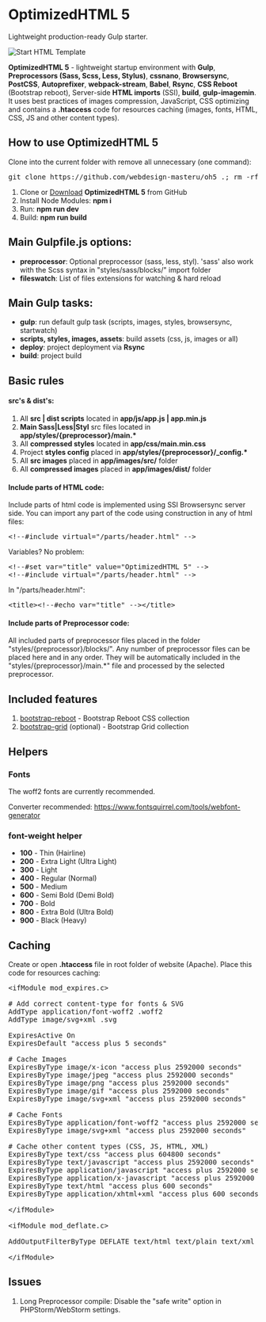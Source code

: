 <h1>OptimizedHTML 5</h1>
<p>Lightweight production-ready Gulp starter.</p>

<p>
  <img src="https://raw.githubusercontent.com/webdesign-masteru/OptimizedHTML-5/refs/heads/master/app/images/src/preview.jpg" alt="Start HTML Template">
</p>

<p><strong>OptimizedHTML 5</strong> - lightweight startup environment with <strong>Gulp</strong>, <strong>Preprocessors (Sass, Scss, Less, Stylus)</strong>, <strong>cssnano</strong>, <strong>Browsersync</strong>, <strong>PostCSS</strong>, <strong>Autoprefixer</strong>, <strong>webpack-stream</strong>, <strong>Babel</strong>, <strong>Rsync</strong>, <strong>CSS Reboot</strong> (Bootstrap reboot), Server-side <strong>HTML imports</strong> (SSI), <strong>build</strong>, <strong>gulp-imagemin</strong>. It uses best practices of images compression, JavaScript, CSS optimizing and contains a <strong>.htaccess</strong> code for resources caching (images, fonts, HTML, CSS, JS and other content types).</p>

<h2>How to use OptimizedHTML 5</h2>

<p>Clone into the current folder with remove all unnecessary (one command):</p>

<pre>git clone https://github.com/webdesign-masteru/oh5 .; rm -rf trunk .gitignore readme.md .git .editorconfig</pre>

<ol>
  <li>Clone or <a href="https://github.com/webdesign-masteru/OptimizedHTML-5/archive/master.zip">Download</a> <strong>OptimizedHTML 5</strong> from GitHub</li>
  <li>Install Node Modules: <strong>npm i</strong></li>
  <li>Run: <strong>npm run dev</strong></li>
  <li>Build: <strong>npm run build</strong></li>
</ol>

<h2>Main Gulpfile.js options:</h2>

<ul>
  <li><strong>preprocessor</strong>: Optional preprocessor (sass, less, styl). 'sass' also work with the Scss syntax in "styles/sass/blocks/" import folder</li>
  <li><strong>fileswatch</strong>: List of files extensions for watching & hard reload</li>
</ul>

<h2>Main Gulp tasks:</h2>

<ul>
  <li><strong>gulp</strong>: run default gulp task (scripts, images, styles, browsersync, startwatch)</li>
  <li><strong>scripts, styles, images, assets</strong>: build assets (css, js, images or all)</li>
  <li><strong>deploy</strong>: project deployment via <strong>Rsync</strong></li>
  <li><strong>build</strong>: project build</li>
</ul>

<h2>Basic rules</h2>

<h4>src's & dist's:</h4>

<ol>
  <li>All <strong>src | dist scripts</strong> located in <strong>app/js/app.js | app.min.js</strong></li>
  <li><strong>Main Sass|Less|Styl</strong> src files located in <strong>app/styles/{preprocessor}/main.*</strong></li>
  <li>All <strong>compressed styles</strong> located in <strong>app/css/main.min.css</strong></li>
  <li>Project <strong>styles config</strong> placed in <strong>app/styles/{preprocessor}/_config.*</strong></li>
  <li>All <strong>src images</strong> placed in <strong>app/images/src/</strong> folder</li>
  <li>All <strong>compressed images</strong> placed in <strong>app/images/dist/</strong> folder</li>
</ol>

<h4>Include parts of HTML code:</h4>

<p>Include parts of html code is implemented using SSI Browsersync server side. You can import any part of the code using construction in any of html files:</p>

<pre>&lt;!--#include virtual="/parts/header.html" --&gt;</pre>

<p>Variables? No problem:</p>

<pre>
&lt;!--#set var="title" value="OptimizedHTML 5" --&gt;
&lt;!--#include virtual="/parts/header.html" --&gt;
</pre>

<p>In "/parts/header.html":</p>

<pre>
&lt;title&gt;&lt;!--#echo var="title" --&gt;&lt;/title&gt;
</pre>

<h4>Include parts of Preprocessor code:</h4>

<p>All included parts of preprocessor files placed in the folder "styles/{preprocessor}/blocks/". Any number of preprocessor files can be placed here and in any order. They will be automatically included in the "styles/{preprocessor}/main.*" file and processed by the selected preprocessor.</p>

<h2>Included features</h2>

<ol>
  <li><a href="https://getbootstrap.com/docs/5.3/content/reboot/">bootstrap-reboot</a> - Bootstrap Reboot CSS collection</li>
   <li><a href="https://getbootstrap.com/docs/5.3/layout/grid/">bootstrap-grid</a> (optional) - Bootstrap Grid collection</li>
</ol>

<h2>Helpers</h2>

<h3>Fonts</h3>

<p>The woff2 fonts are currently recommended.</p>

<p>Converter recommended: <a href="https://www.fontsquirrel.com/tools/webfont-generator">https://www.fontsquirrel.com/tools/webfont-generator</a><br>

<h3>font-weight helper</h3>

<ul>
  <li><strong>100</strong> - Thin (Hairline)</li>
  <li><strong>200</strong> - Extra Light (Ultra Light)</li>
  <li><strong>300</strong> - Light</li>
  <li><strong>400</strong> - Regular (Normal)</li>
  <li><strong>500</strong> - Medium</li>
  <li><strong>600</strong> - Semi Bold (Demi Bold)</li>
  <li><strong>700</strong> - Bold</li>
  <li><strong>800</strong> - Extra Bold (Ultra Bold)</li>
  <li><strong>900</strong> - Black (Heavy)</li>
</ul>

<h2>Caching</h2>

<p>Create or open <strong>.htaccess</strong> file in root folder of website (Apache). Place this code for resources caching:</p>

<pre>
&lt;ifModule mod_expires.c&gt;

# Add correct content-type for fonts & SVG
AddType application/font-woff2 .woff2
AddType image/svg+xml .svg

ExpiresActive On
ExpiresDefault "access plus 5 seconds"

# Cache Images
ExpiresByType image/x-icon "access plus 2592000 seconds"
ExpiresByType image/jpeg "access plus 2592000 seconds"
ExpiresByType image/png "access plus 2592000 seconds"
ExpiresByType image/gif "access plus 2592000 seconds"
ExpiresByType image/svg+xml "access plus 2592000 seconds"

# Cache Fonts
ExpiresByType application/font-woff2 "access plus 2592000 seconds"
ExpiresByType image/svg+xml "access plus 2592000 seconds"

# Cache other content types (CSS, JS, HTML, XML)
ExpiresByType text/css "access plus 604800 seconds"
ExpiresByType text/javascript "access plus 2592000 seconds"
ExpiresByType application/javascript "access plus 2592000 seconds"
ExpiresByType application/x-javascript "access plus 2592000 seconds"
ExpiresByType text/html "access plus 600 seconds"
ExpiresByType application/xhtml+xml "access plus 600 seconds"

&lt;/ifModule&gt;

&lt;ifModule mod_deflate.c&gt;

AddOutputFilterByType DEFLATE text/html text/plain text/xml application/xml application/xhtml+xml text/css text/javascript application/javascript application/x-javascript application/font-woff2 image/svg+xml

&lt;/ifModule&gt;
</pre>

<h2>Issues</h2>

<ol>
  <li>Long Preprocessor compile: Disable the "safe write" option in PHPStorm/WebStorm settings.</li>
</ol>
